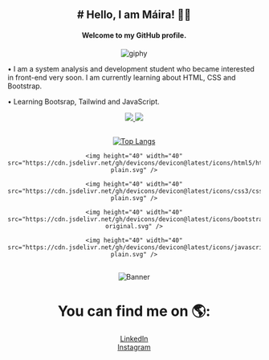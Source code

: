<div align="center">  

<h2># Hello, I am Máira! 👱‍♀</h2>
<h4>Welcome to my GitHub profile.</h4>

![giphy](https://github.com/mayacdev/mayacdev/assets/151089184/a433ba08-8827-4ea8-a184-532917c95616=250x250)

</div>

• I am a system analysis and development student who became interested in front-end very soon. I am currently learning about HTML, CSS and Bootstrap. 

• Learning Bootsrap, Tailwind and JavaScript.

<div align="center">  

<a href="https://www.instagram.com/deucemaycare/">
  <img src="https://img.shields.io/badge/Instagram-E4405F?style=for-the-badge&logo=instagram&logoColor=white">
</a>

<a href="https://linkedin.com/in/mairaalmeidac">
<img src="https://img.shields.io/badge/LinkedIn-0077B5?style=for-the-badge&logo=linkedin&logoColor=white">
</a>

##          

<div>
  
  [![Top Langs](https://github-readme-stats.vercel.app/api/top-langs/?username=mayacdev&layout=compact)](https://github.com/mayacdev/github-readme-stats)

  <div style="display: inline_block">        
  
    <img height="40" width="40" src="https://cdn.jsdelivr.net/gh/devicons/devicon@latest/icons/html5/html5-plain.svg" />
          
    <img height="40" width="40" src="https://cdn.jsdelivr.net/gh/devicons/devicon@latest/icons/css3/css3-plain.svg" />
          
    <img height="40" width="40" src="https://cdn.jsdelivr.net/gh/devicons/devicon@latest/icons/bootstrap/bootstrap-original.svg" />
  
    <img height="40" width="40" src="https://cdn.jsdelivr.net/gh/devicons/devicon@latest/icons/javascript/javascript-plain.svg" />

  </div>
  
</div>

  ##

  ![Banner](https://hermes.dio.me/public-users/malmeidac210/share/b42eb7d9fcd9b690f5021995c5df2fc2.png)

# You can find me on 🌎:<br>
<a href="https://www.linkedin.com/in/mairaalmeidac/">LinkedIn</a><br>
<a href="https://www.instagram.com/deucemaycare/">Instagram</a>


<!---
mayacdev/mayacdev is a ✨ special ✨ repository because its `README.md` (this file) appears on your GitHub profile.
You can click the Preview link to take a look at your changes.
--->

